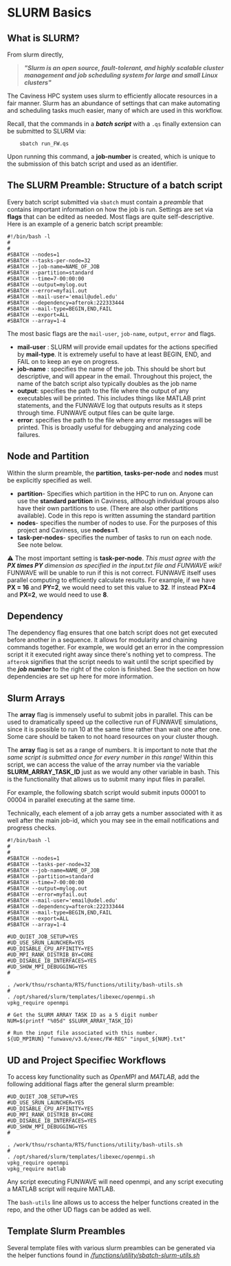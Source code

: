 # SLURM Basics


## What is SLURM?
From slurm directly, 

>***"Slurm is an open source, fault-tolerant, and highly scalable cluster management and job scheduling system for large and small Linux clusters"***

The Caviness HPC system uses slurm to efficiently allocate resources in a fair manner. Slurm has an abundance
of settings that can make automating and scheduling tasks much easier, many of which are used in this workflow.

Recall, that the commands in a ***batch script*** with a `.qs` finally extension can be submitted to SLURM via:
```
	sbatch run_FW.qs
```

Upon running this command, a **job-number** is created, which is unique to the submission of this
batch script and used as an identifier.

## The SLURM Preamble: Structure of a batch script
Every batch script submitted via `sbatch` must contain a *preamble* that contains important information on 
how the job is run. Settings are set via **flags** that can be edited as needed. Most flags are quite
self-descriptive. Here is an example of a generic batch script preamble:

```
#!/bin/bash -l
#
#
#SBATCH --nodes=1
#SBATCH --tasks-per-node=32
#SBATCH --job-name=NAME_OF_JOB
#SBATCH --partition=standard
#SBATCH --time=7-00:00:00
#SBATCH --output=mylog.out
#SBATCH --error=myfail.out
#SBATCH --mail-user='email@udel.edu'
#SBATCH --dependency=afterok:222333444
#SBATCH --mail-type=BEGIN,END,FAIL
#SBATCH --export=ALL
#SBATCH --array=1-4
```

The most basic flags are the `mail-user`, `job-name`, `output`, `error` and flags. 
* **mail-user** : SLURM will provide email updates for the actions specified by **mail-type**. It is
extremely useful to have at least BEGIN, END, and FAIL on to keep an eye on progress.
* **job-name** : specifies the name of the job. This should be short but descriptive, and will appear
in the email. Throughout this project, the name of the batch script also typically doubles as the job name
* **output**: specifies the path to the file where the output of any executables will be printed. This 
includes things like MATLAB print statements, and the FUNWAVE log that outputs results as it steps 
through time. FUNWAVE output files can be quite large.
* **error**: specifies the path to the file where any error messages will be printed. This is broadly
useful for debugging and analyzing code failures.

## Node and Partition
Within the slurm preamble, the **partition**, **tasks-per-node** and **nodes** must be explicitly specified as well.

* **partition**- Specifies which partition in the HPC to run on. Anyone can use the **standard partition** in Caviness, although individual groups also have their own
partitions to use. (There are also other partitions available). Code in this repo is written assuming the standard 
partition
* **nodes**- specifies the number of nodes to use. For the purposes of this project and Caviness, use **nodes=1**.
* **task-per-nodes**- specifies the number of tasks to run on each node. See note below.

⚠️ The most important setting is **task-per-node**. *This must agree with the **PX times PY** dimension as specified in the input.txt file and FUNWAVE wiki!*
FUNWAVE will be unable to run if this is not correct. FUNWAVE itself uses parallel computing to efficiently calculate results. For example, if we have **PX = 16**
and **PY=2**, we would need to set this value to **32**. If instead **PX=4** and **PX=2**, we would need to use **8**.

## Dependency
The dependency flag ensures that one batch script does not get executed before another in a sequence. It allows for 
modularity and chaining commands together. For example, we would get an error in the compression script it it executed
right away since there's nothing yet to compress. The `afterok` signifies that the script needs to wait until the script
specified by the ***job number*** to the right of the colon is finished. See the section on how dependencies are
set up here for more information.

## Slurm Arrays
The **array** flag is immensely useful to submit jobs in parallel. This can be used to dramatically speed up the collective 
run of FUNWAVE simulations, since it is possible to run 10 at the same time rather than wait one after one. Some care should be taken
to not hoard resources on your cluster though.

The **array** flag is set as a range of numbers. It is important to note that *the same script is submitted once for every number in this range!* 
Within this script, we can access the value of the array number via the variable **SLURM_ARRAY_TASK_ID** just as
we would any other variable in bash. This is the functionality that allows us to submit many input files in parallel.

For example, the following sbatch script would submit inputs 00001 to 00004 in parallel executing at the same time.

Technically, each element of a job array gets a number associated with it as well after the main job-id, which you may
see in the email notifications and progress checks.

```
#!/bin/bash -l
#
#
#SBATCH --nodes=1
#SBATCH --tasks-per-node=32
#SBATCH --job-name=NAME_OF_JOB
#SBATCH --partition=standard
#SBATCH --time=7-00:00:00
#SBATCH --output=mylog.out
#SBATCH --error=myfail.out
#SBATCH --mail-user='email@udel.edu'
#SBATCH --dependency=afterok:222333444
#SBATCH --mail-type=BEGIN,END,FAIL
#SBATCH --export=ALL
#SBATCH --array=1-4

#UD_QUIET_JOB_SETUP=YES
#UD_USE_SRUN_LAUNCHER=YES
#UD_DISABLE_CPU_AFFINITY=YES
#UD_MPI_RANK_DISTRIB_BY=CORE
#UD_DISABLE_IB_INTERFACES=YES
#UD_SHOW_MPI_DEBUGGING=YES
#

. /work/thsu/rschanta/RTS/functions/utility/bash-utils.sh
#
. /opt/shared/slurm/templates/libexec/openmpi.sh
vpkg_require openmpi

# Get the SLURM ARRAY TASK ID as a 5 digit number
NUM=$(printf "%05d" $SLURM_ARRAY_TASK_ID)

# Run the input file associated with this number.
${UD_MPIRUN} "funwave/v3.6/exec/FW-REG" "input_${NUM}.txt"
```

## UD and Project Specifiec Workflows
To access key functionality such as *OpenMPI* and *MATLAB*, add the following additional flags after
the general slurm preamble:

```
#UD_QUIET_JOB_SETUP=YES
#UD_USE_SRUN_LAUNCHER=YES
#UD_DISABLE_CPU_AFFINITY=YES
#UD_MPI_RANK_DISTRIB_BY=CORE
#UD_DISABLE_IB_INTERFACES=YES
#UD_SHOW_MPI_DEBUGGING=YES
#

. /work/thsu/rschanta/RTS/functions/utility/bash-utils.sh
#
. /opt/shared/slurm/templates/libexec/openmpi.sh
vpkg_require openmpi
vpkg_require matlab
```

Any script executing FUNWAVE will need openmpi, and any script executing a MATLAB script will require MATLAB.

The `bash-utils` line allows us to access the helper functions created in the repo, and the other UD flags can be added as well.

## Template Slurm Preambles
Several template files with various slurm preambles can be generated via the helper functions found in <ins>*/functions/utility/sbatch-slurm-utils.sh*</ins>